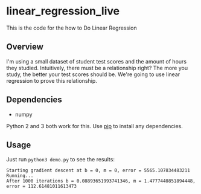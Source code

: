 # linear_regression_live
This is the code for the how to Do Linear Regression 


## Overview
I'm using a small dataset of student test scores and the amount of hours they studied. Intuitively, there must be a relationship right? The more you study, the better your test scores should be. We're going to use linear regression to prove this relationship. 



## Dependencies

* numpy

Python 2 and 3 both work for this. Use [pip](https://pip.pypa.io/en/stable/) to install any dependencies.

## Usage

Just run ``python3 demo.py`` to see the results:

   ```
Starting gradient descent at b = 0, m = 0, error = 5565.107834483211
Running...
After 1000 iterations b = 0.08893651993741346, m = 1.4777440851894448, error = 112.61481011613473
   ```
 
